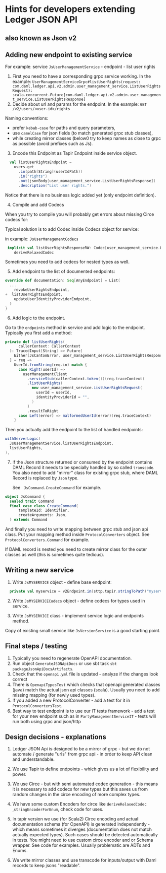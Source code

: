 # Hints for developers extending Ledger JSON API
## also known as Json v2


## Adding new endpoint to existing service
For example: service `JsUserManagementService` - endpoint - list user rights

1. First you need to have a corresponding grpc service working.
In the example:
`UserManagementServiceGrpc#listUserRights(request: com.daml.ledger.api.v2.admin.user_management_service.ListUserRightsRequest): scala.concurrent.Future[com.daml.ledger.api.v2.admin.user_management_service.ListUserRightsResponse]`
2. Decide about url and params for the endpoint.
In the example: `GET /v2/users/<user-id>/rights`

Naming conventions:
 - prefer `kebab-case` for paths and query parameters,
 - use `camelCase` for json fields (to match generated grpc stub classes),
 - while creating mirror classes (below0 try to keep names as close to grpc as possible (avoid prefixes such as Js).



3. Encode this Endpoint as Tapir Endpoint inside service object.
```scala
  val listUserRightsEndpoint =
    users.get
      .in(path[String](userIdPath))
      .in("rights")
      .out(jsonBody[user_management_service.ListUserRightsResponse])
      .description("List user rights.")
```

Notice that there is no business logic added yet (only endpoint definition).

4. Compile and add Codecs

When you try to compile you will probably get errors about missing Circe codecs for:

Typical solution is to add Codec inside Codecs object for service:

in example: `JsUserManagementCodecs`
```scala
 implicit val listUserRightsResponseRW: Codec[user_management_service.ListUserRightsResponse] =
    deriveRelaxedCodec
```

Sometimes you need to add codecs for nested types as well.

5. Add endpoint to the list of documented endpoints:

```scala
override def documentation: Seq[AnyEndpoint] = List(
  ...
    revokeUserRightsEndpoint,
+  listUserRightsEndpoint,
    updateUserIdentityProviderEndpoint,
  )
}
```

6. Add logic to the endpoint.

Go to the `endpoints` method in service and add logic to the endpoint.
Typically you first add a method:
```scala
private def listUserRights(
      callerContext: CallerContext
  ): TracedInput[String] => Future[
    Either[JsCantonError, user_management_service.ListUserRightsResponse]
  ] = req =>
    UserId.fromString(req.in) match {
      case Right(userId) =>
        userManagementClient
          .serviceStub(callerContext.token())(req.traceContext)
          .listUserRights(
            new user_management_service.ListUserRightsRequest(
              userId = userId,
              identityProviderId = "",
            )
          )
          .resultToRight
      case Left(error) => malformedUserId(error)(req.traceContext)
    }
```

Then you actually add the endpoint to the list of handled endpoints:
```scala
withServerLogic(
  JsUserManagementService.listUserRightsEndpoint,
  listUserRights,
),
```

7. If the Json structure returned or consumed by the endpoint contains DAML Record it needs to be specially handled by so called `transcode`.
      You also need to add "mirror" class for existing grpc stub, where DAML Record is replaced by `Json` type.

      See ` JsCommand.CreateCommand` for example.
```scala
object JsCommand {
  sealed trait Command
  final case class CreateCommand(
      templateId: Identifier,
      createArguments: Json,
  ) extends Command
```
And finally you need to write mapping between grpc stub and json api class.
Put your mapping method inside `ProtocolConverters` object.
See `ProtocolConverters.Command` for example.

If DAML record is nested you need to create mirror class for the outer classes as well (this is sometimes quite tedious).


## Writing a new service

1. Write `JsMYSERVICE` object - define base endpoint:
```scala
  private val myservice = v2Endpoint.in(sttp.tapir.stringToPath("myservice"))
```
2. Write `JsMYSERVICECodecs` object - define codecs for types used in service.

3. Write `JsMYSERVICE` class - implement service logic and endpoints method.

Copy of existing small service like `JsVersionService` is a good starting point.

## Final steps / testing

1. Typically you need to regenerate OpenAPI documentation.
2. Run object `GenerateJSONApiDocs` or use sbt task `sbt packageJsonApiDocsArtifacts`.
3. Check that the `openapi.yml` file is updated - analyze if the changes look correct
4. There is `OpenapiTypesTest` which checks that openapi  generated classes (java) match the actual json api classes (scala).
Usually you need to add missing mapping (for newly used types).
5. If you added a new ProtocolConverter - add a test for it in `ProtocolConvertersTest`.
6. Best way to test endpoint is to use our IT tests framework - add a test for your new endpoint such as in `PartyManagementServiceIT` - tests will run both using grpc and json/http

## Design decisions - explanations

1. Ledger JSON Api is designed to be a mirror of grpc - but we do not automate / generate "urls" from grpc api -
in order to keep API clean and understandable.

2. We use Tapir to define endpoints - which gives us a lot of flexibility and power.

3. We use Circe - but with semi automated codec generation - this means it is necessary to add codecs for new types
but this saves us from random changes in the circe encoding of more complex types.

4. We have some custom Encoders for circe like `deriveRelaxedCodec` ,`stringEncoderForEnum`,
check code for uses.

5. In tapir version we use (for Scala2) Circe encoding and actual documentation schema (for OpenAPI) is generated
independently - which means sometimes it diverges (documentation does not match actually expected types).
Such cases should be detected automatically in tests. You might need to use custom circe encoder and or Schema wrapper.
See code for examples. Usually problematic are ADTs and Enums.

6. We write mirror classes and use transcode for inputs/output with Daml records to keep jsons "readable".
